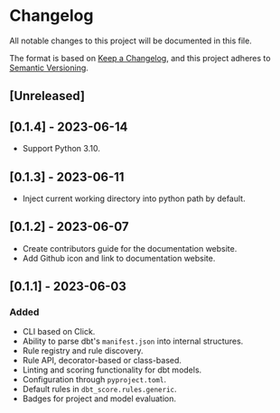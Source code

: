 # Changelog

All notable changes to this project will be documented in this file.

The format is based on [Keep a Changelog](https://keepachangelog.com/en/1.0.0/),
and this project adheres to
[Semantic Versioning](https://semver.org/spec/v2.0.0.html).

## [Unreleased]

## [0.1.4] - 2023-06-14

- Support Python 3.10.

## [0.1.3] - 2023-06-11

- Inject current working directory into python path by default.

## [0.1.2] - 2023-06-07

- Create contributors guide for the documentation website.
- Add Github icon and link to documentation website.

## [0.1.1] - 2023-06-03

### Added

- CLI based on Click.
- Ability to parse dbt's `manifest.json` into internal structures.
- Rule registry and rule discovery.
- Rule API, decorator-based or class-based.
- Linting and scoring functionality for dbt models.
- Configuration through `pyproject.toml`.
- Default rules in `dbt_score.rules.generic`.
- Badges for project and model evaluation.
